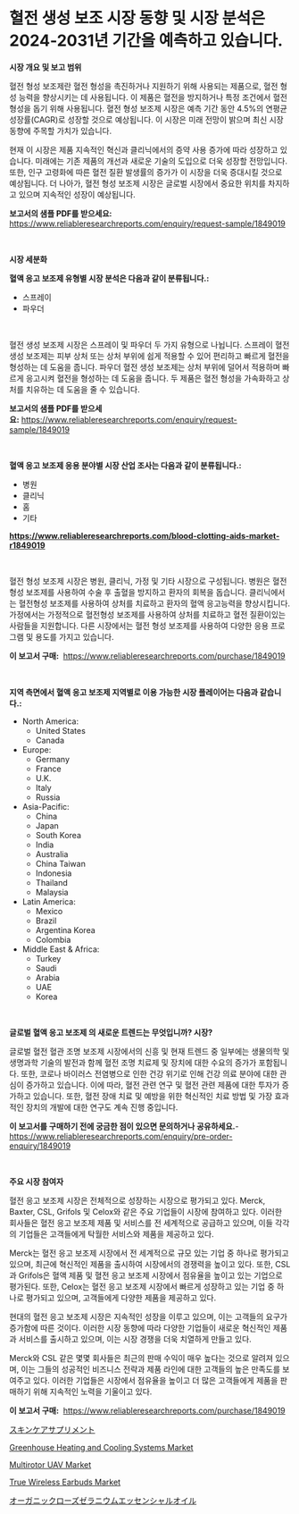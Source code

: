 <p><h1>혈전 생성 보조 시장 동향 및 시장 분석은 2024-2031년 기간을 예측하고 있습니다.</h1></p><p><strong>시장 개요 및 보고 범위</strong></p>
<p><p>혈전 형성 보조제란 혈전 형성을 촉진하거나 지원하기 위해 사용되는 제품으로, 혈전 형성 능력을 향상시키는 데 사용됩니다. 이 제품은 혈전을 방지하거나 특정 조건에서 혈전 형성을 돕기 위해 사용됩니다. 혈전 형성 보조제 시장은 예측 기간 동안 4.5%의 연평균 성장률(CAGR)로 성장할 것으로 예상됩니다. 이 시장은 미래 전망이 밝으며 최신 시장 동향에 주목할 가치가 있습니다. </p><p>현재 이 시장은 제품 지속적인 혁신과 클리닉에서의 증약 사용 증가에 따라 성장하고 있습니다. 미래에는 기존 제품의 개선과 새로운 기술의 도입으로 더욱 성장할 전망입니다. 또한, 인구 고령화에 따른 혈전 질환 발생률의 증가가 이 시장을 더욱 증대시킬 것으로 예상됩니다. 더 나아가, 혈전 형성 보조제 시장은 글로벌 시장에서 중요한 위치를 차지하고 있으며 지속적인 성장이 예상됩니다.</p></p>
<p><strong>보고서의 샘플 PDF를 받으세요:</strong> <a href="https://www.reliableresearchreports.com/enquiry/request-sample/1849019">https://www.reliableresearchreports.com/enquiry/request-sample/1849019</a></p>
<p>&nbsp;</p>
<p><strong>시장 세분화</strong></p>
<p><strong>혈액 응고 보조제 유형별 시장 분석은 다음과 같이 분류됩니다.:</strong></p>
<p><ul><li>스프레이</li><li>파우더</li></ul></p>
<p>&nbsp;</p>
<p><p>혈전 생성 보조제 시장은 스프레이 및 파우더 두 가지 유형으로 나뉩니다. 스프레이 혈전 생성 보조제는 피부 상처 또는 상처 부위에 쉽게 적용할 수 있어 편리하고 빠르게 혈전을 형성하는 데 도움을 줍니다. 파우더 혈전 생성 보조제는 상처 부위에 덜어서 적용하며 빠르게 응고시켜 혈전을 형성하는 데 도움을 줍니다. 두 제품은 혈전 형성을 가속화하고 상처를 치유하는 데 도움을 줄 수 있습니다.</p></p>
<p><strong>보고서의 샘플 PDF를 받으세요:</strong>&nbsp;<a href="https://www.reliableresearchreports.com/enquiry/request-sample/1849019">https://www.reliableresearchreports.com/enquiry/request-sample/1849019</a></p>
<p>&nbsp;</p>
<p><strong> 혈액 응고 보조제 응용 분야별 시장 산업 조사는 다음과 같이 분류됩니다.:</strong></p>
<p><ul><li>병원</li><li>클리닉</li><li>홈</li><li>기타</li></ul></p>
<p><strong><a href="https://www.reliableresearchreports.com/blood-clotting-aids-market-r1849019">https://www.reliableresearchreports.com/blood-clotting-aids-market-r1849019</a></strong></p>
<p>&nbsp;</p>
<p><p>혈전 형성 보조제 시장은 병원, 클리닉, 가정 및 기타 시장으로 구성됩니다. 병원은 혈전형성 보조제를 사용하여 수술 후 출혈을 방지하고 환자의 회복을 돕습니다. 클리닉에서는 혈전형성 보조제를 사용하여 상처를 치료하고 환자의 혈액 응고능력을 향상시킵니다. 가정에서는 가정적으로 혈전형성 보조제를 사용하여 상처를 치료하고 혈전 질환이있는 사람들을 지원합니다. 다른 시장에서는 혈전 형성 보조제를 사용하여 다양한 응용 프로그램 및 용도를 가지고 있습니다.</p></p>
<p><strong>이 보고서 구매:</strong>&nbsp; <a href="https://www.reliableresearchreports.com/purchase/1849019">https://www.reliableresearchreports.com/purchase/1849019</a></p>
<p>&nbsp;</p>
<p><strong>지역 측면에서 혈액 응고 보조제 지역별로 이용 가능한 시장 플레이어는 다음과 같습니다.:</strong></p>
<p><ul>
    <li>
        North America:
        <ul>
            <li>United States</li>
            <li>Canada</li>
        </ul>
    </li>
    <li>
        Europe:
        <ul>
            <li>Germany</li>
            <li>France</li>
            <li>U.K.</li>
            <li>Italy</li>
            <li>Russia</li>
        </ul>
    </li>
    <li>
        Asia-Pacific:
        <ul>
            <li>China</li>
            <li>Japan</li>
            <li>South Korea</li>
            <li>India</li>
            <li>Australia</li>
            <li>China Taiwan</li>
            <li>Indonesia</li>
            <li>Thailand</li>
            <li>Malaysia</li>
        </ul>
    </li>
    <li>
        Latin America:
        <ul>
            <li>Mexico</li>
            <li>Brazil</li>
            <li>Argentina Korea</li>
            <li>Colombia</li>
        </ul>
    </li>
    <li>
        Middle East & Africa:
        <ul>
            <li>Turkey</li>
            <li>Saudi</li>
            <li>Arabia</li>
            <li>UAE</li>
            <li>Korea</li>
        </ul>
    </li>
    </ul></p>
<p>&nbsp;</p>
<p><strong>글로벌 혈액 응고 보조제 의 새로운 트렌드는 무엇입니까? 시장?</strong></p>
<p><p>글로벌 혈전 혈관 조명 보조제 시장에서의 신흥 및 현재 트렌드 중 일부에는 생물의학 및 생명과학 기술의 발전과 함께 혈전 조명 치료제 및 장치에 대한 수요의 증가가 포함됩니다. 또한, 코로나 바이러스 전염병으로 인한 건강 위기로 인해 건강 의료 분야에 대한 관심이 증가하고 있습니다. 이에 따라, 혈전 관련 연구 및 혈전 관련 제품에 대한 투자가 증가하고 있습니다. 또한, 혈전 장애 치료 및 예방을 위한 혁신적인 치료 방법 및 가장 효과적인 장치의 개발에 대한 연구도 계속 진행 중입니다.</p></p>
<p><strong>이 보고서를 구매하기 전에 궁금한 점이 있으면 문의하거나 공유하세요.</strong>- <a href="https://www.reliableresearchreports.com/enquiry/pre-order-enquiry/1849019">https://www.reliableresearchreports.com/enquiry/pre-order-enquiry/1849019</a></p>
<p>&nbsp;</p>
<p><strong>주요 시장 참여자</strong></p>
<p><p>혈전 응고 보조제 시장은 전체적으로 성장하는 시장으로 평가되고 있다. Merck, Baxter, CSL, Grifols 및 Celox와 같은 주요 기업들이 시장에 참여하고 있다. 이러한 회사들은 혈전 응고 보조제 제품 및 서비스를 전 세계적으로 공급하고 있으며, 이들 각각의 기업들은 고객들에게 탁월한 서비스와 제품을 제공하고 있다.</p><p>Merck는 혈전 응고 보조제 시장에서 전 세계적으로 규모 있는 기업 중 하나로 평가되고 있으며, 최근에 혁신적인 제품을 출시하여 시장에서의 경쟁력을 높이고 있다. 또한, CSL과 Grifols은 혈액 제품 및 혈전 응고 보조제 시장에서 점유율을 높이고 있는 기업으로 평가된다. 또한, Celox는 혈전 응고 보조제 시장에서 빠르게 성장하고 있는 기업 중 하나로 평가되고 있으며, 고객들에게 다양한 제품을 제공하고 있다.</p><p>현대의 혈전 응고 보조제 시장은 지속적인 성장을 이루고 있으며, 이는 고객들의 요구가 증가함에 따른 것이다. 이러한 시장 동향에 따라 다양한 기업들이 새로운 혁신적인 제품과 서비스를 출시하고 있으며, 이는 시장 경쟁을 더욱 치열하게 만들고 있다.</p><p>Merck와 CSL 같은 몇몇 회사들은 최근의 판매 수익이 매우 높다는 것으로 알려져 있으며, 이는 그들의 성공적인 비즈니스 전략과 제품 라인에 대한 고객들의 높은 만족도를 보여주고 있다. 이러한 기업들은 시장에서 점유율을 높이고 더 많은 고객들에게 제품을 판매하기 위해 지속적인 노력을 기울이고 있다.</p></p>
<p><strong>이 보고서 구매:</strong>&nbsp;&nbsp;<a href="https://www.reliableresearchreports.com/purchase/1849019">https://www.reliableresearchreports.com/purchase/1849019</a></p>
<p><p><a href="https://medium.com/@jacksonwiza1924/%E3%82%B9%E3%82%AD%E3%83%B3%E3%82%B1%E3%82%A2%E3%82%B5%E3%83%97%E3%83%AA%E3%83%A1%E3%83%B3%E3%83%88%E5%B8%82%E5%A0%B4%E3%81%AE%E5%B1%95%E6%9C%9B-%E6%A5%AD%E7%95%8C%E6%A6%82%E8%A6%81%E3%81%A8%E4%BA%88%E6%B8%AC-2024%E5%B9%B4%E3%81%8B%E3%82%892031%E5%B9%B4%E3%81%BE%E3%81%A7-ea2f4bd1d9cb">スキンケアサプリメント</a></p><p><a href="https://github.com/nathandecarvalho/Market-Research-Report-List-3/blob/main/greenhouse-heating-and-cooling-systems-market.md">Greenhouse Heating and Cooling Systems Market</a></p><p><a href="https://issuu.com/reportprime-2/docs/multirotor-uav-market-size-2030.pptx">Multirotor UAV Market</a></p><p><a href="https://issuu.com/reportprime-2/docs/true-wireless-earbuds-market-size-2030.pptx">True Wireless Earbuds Market</a></p><p><a href="https://medium.com/@kelscdowell78456/%E3%82%AA%E3%83%BC%E3%82%AC%E3%83%8B%E3%83%83%E3%82%AF%E3%83%AD%E3%83%BC%E3%82%BA%E3%82%BC%E3%83%A9%E3%83%8B%E3%82%A6%E3%83%A0%E3%82%A8%E3%83%83%E3%82%BB%E3%83%B3%E3%82%B7%E3%83%A3%E3%83%AB%E3%82%AA%E3%82%A4%E3%83%AB%E3%81%AE%E3%83%9E%E3%83%BC%E3%82%B1%E3%83%83%E3%83%88%E5%B1%95%E6%9C%9B-%E6%A5%AD%E7%95%8C%E3%81%AE%E6%A6%82%E8%A6%81%E3%81%A8%E4%BA%88%E6%B8%AC-2024%E5%B9%B4%E3%81%8B%E3%82%892031%E5%B9%B4-4c68e9120feb">オーガニックローズゼラニウムエッセンシャルオイル</a></p></p>